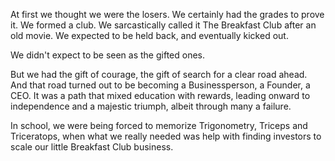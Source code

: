 At first we thought we were the losers. We certainly had the grades to
prove it. We formed a club. We sarcastically called it The Breakfast Club
after an old movie. We expected to be held back, and eventually kicked out.

We didn't expect to be seen as the gifted ones.

But we had the gift of courage, the gift of search for a clear road ahead.
And that road turned out to be becoming a Businessperson, a Founder, a CEO.
It was a path that mixed education with rewards, leading onward to
independence and a majestic triumph, albeit through many a failure.

In school, we were being forced to memorize Trigonometry, Triceps and
Triceratops, when what we really needed was help with finding investors to
scale our little Breakfast Club business.